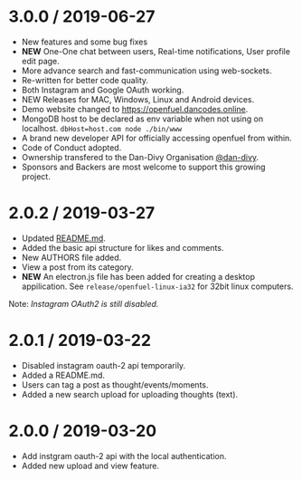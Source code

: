 3.0.0 / 2019-06-27
==================

  * New features and some bug fixes
  * **NEW** One-One chat between users, Real-time notifications, User profile edit page.
  * More advance search and fast-communication using web-sockets.
  * Re-written for better code quality.
  * Both Instagram and Google OAuth working.
  * NEW Releases for MAC, Windows, Linux and Android devices.
  * Demo website changed to https://openfuel.dancodes.online.
  * MongoDB host to be declared as env variable when not using on localhost. 
    `dbHost=host.com node ./bin/www`
  * A brand new developer API for officially accessing openfuel from within.
  * Code of Conduct adopted.
  * Ownership transfered to the Dan-Divy Organisation [@dan-divy](https://github.com/dan-divy).
  * Sponsors and Backers are most welcome to support this growing project.  

2.0.2 / 2019-03-27
==================

  * Updated [README.md](README.md).
  * Added the basic api structure for likes and comments.
  * New AUTHORS file added.
  * View a post from its category.
  * **NEW** An electron.js file has been added for creating a desktop appilication. See ```release/openfuel-linux-ia32``` for 32bit linux computers.

  Note: _Instagram OAuth2 is still disabled._

2.0.1 / 2019-03-22
==================

  * Disabled instagram oauth-2 api temporarily.
  * Added a README.md.
  * Users can tag a post as thought/events/moments.
  * Added a new search upload for uploading thoughts (text).

2.0.0 / 2019-03-20
==================

  * Add instgram oauth-2 api with the local authentication.
  * Added new upload and view feature.
